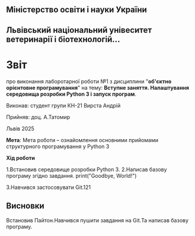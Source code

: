 ## Міністерство освіти і науки України
## Львівський національний унівеситет ветеринарії і біотехнологій...
# Звіт
про виконання лаборотарної роботи №1 з дисциплини "**об'єктно орієнтовне програмування**" на тему: **Вступне заняття. Налаштування середовища розробки Python 3 і запуск програм**.

Виконав: студент групи КН-21 Вирста Андрій

Прийняв: доц. А.Татомир

Львів 2025

**Мета**: Мета роботи – ознайомлення основними прийомами структурного
програмування у Python 3

**Хід роботи**

1.Встановив середовище розробки Python 3.
2.Написав базову програму згідно завдання. print("Goodbye, World!")

3.Навчився застосовувати Git.121

## Висновки

Встановив Пайтон.Навчився пушити завдання на Git.Та написав базову програму.